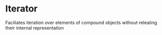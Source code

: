 # Iterator

Faciliates iteration over elements of compound objects without relealing their internal representation
